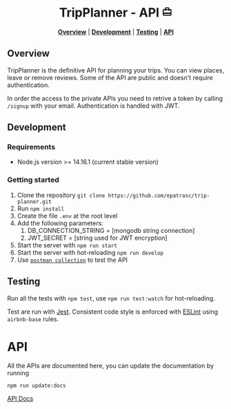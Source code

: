 <h1 align="center">TripPlanner - API <svg xmlns="http://www.w3.org/2000/svg" width="24" height="24" viewBox="0 0 24 24"><path d="M20 6h-3V4c0-1.11-.89-2-2-2H9c-1.11 0-2 .89-2 2v2H4c-1.11 0-2 .89-2 2v11c0 1.11.89 2 2 2h16c1.11 0 2-.89 2-2V8c0-1.11-.89-2-2-2zM9 4h6v2H9V4zm11 15H4v-2h16v2zm0-5H4V8h3v2h2V8h6v2h2V8h3v6z"/></svg></h1>

<p align="center">
<b><a href="#overview">Overview</a></b>
|
<b><a href="#development">Development</a></b>
|
<b><a href="#testing">Testing</a></b>
|
<b><a href="#api">API</a></b>
</p>

## Overview

TripPlanner is the definitive API for planning your trips.
You can view places, leave or remove reviews. 
Some of the API are public and doesn't require authentication.

In order the access to the private APIs you need to retrive a token by calling `/signup` with your email.
Authentication is handled with JWT.


## Development
### Requirements
* Node.js version >= 14.16.1 (current stable version)

### Getting started

1. Clone the repository `git clone https://github.com/epatrasc/trip-planner.git`
2. Run `npm install`
3. Create the file `.env` at the root level
4. Add the following parameters:
   1. DB_CONNECTION_STRING = [mongodb string connection]
   2. JWT_SECRET = [string used for JWT encryption]
5. Start the server with `npm run start`
6. Start the server with hot-reloading `npm run develop`
7. Use [`postman collection`](./postman/TripPlanner.postman_collection.json)  to test the API

## Testing

Run all the tests with `npm test`, use `npm run test:watch` for hot-reloading.

Test are run with [Jest](https://jestjs.io).
Consistent code style is enforced with [ESLint](http://eslint.org) using `airbnb-base` rules.

# API

All the APIs are documented here, you can update the documentation by running 
``` shell
npm run update:docs
```

<a href="https://trip-planner-docs.s3-eu-west-1.amazonaws.com/index.html" target="_top">API Docs</a>
